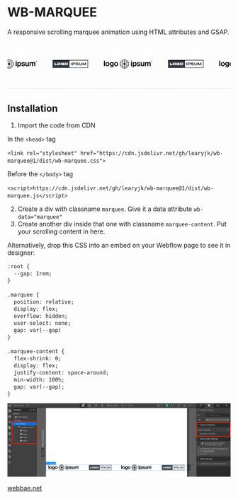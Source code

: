 # WB-MARQUEE

A responsive scrolling marquee animation using HTML attributes and GSAP.

![demo gif loop](assets/marquee-gif.gif)

## Installation

1. Import the code from CDN

In the `<head>` tag

`<link rel="stylesheet" href="https://cdn.jsdelivr.net/gh/learyjk/wb-marquee@1/dist/wb-marquee.css">`

Before the `</body>` tag

`<script>https://cdn.jsdelivr.net/gh/learyjk/wb-marquee@1/dist/wb-marquee.js</script>`

2. Create a div with classname `marquee`. Give it a data attribute `wb-data="marquee"`
3. Create another div inside that one with classname `marquee-content`. Put your scrolling content in here.

Alternatively, drop this CSS into an embed on your Webflow page to see it in designer:

```
:root {
  --gap: 1rem;
}

.marquee {
  position: relative;
  display: flex;
  overflow: hidden;
  user-select: none;
  gap: var(--gap)
}

.marquee-content {
  flex-shrink: 0;
  display: flex;
  justify-content: space-around;
  min-width: 100%;
  gap: var(--gap);
}
```

![screenshot of setup](assets/screen.webp)

[webbae.net](https://www.webbae.net)
